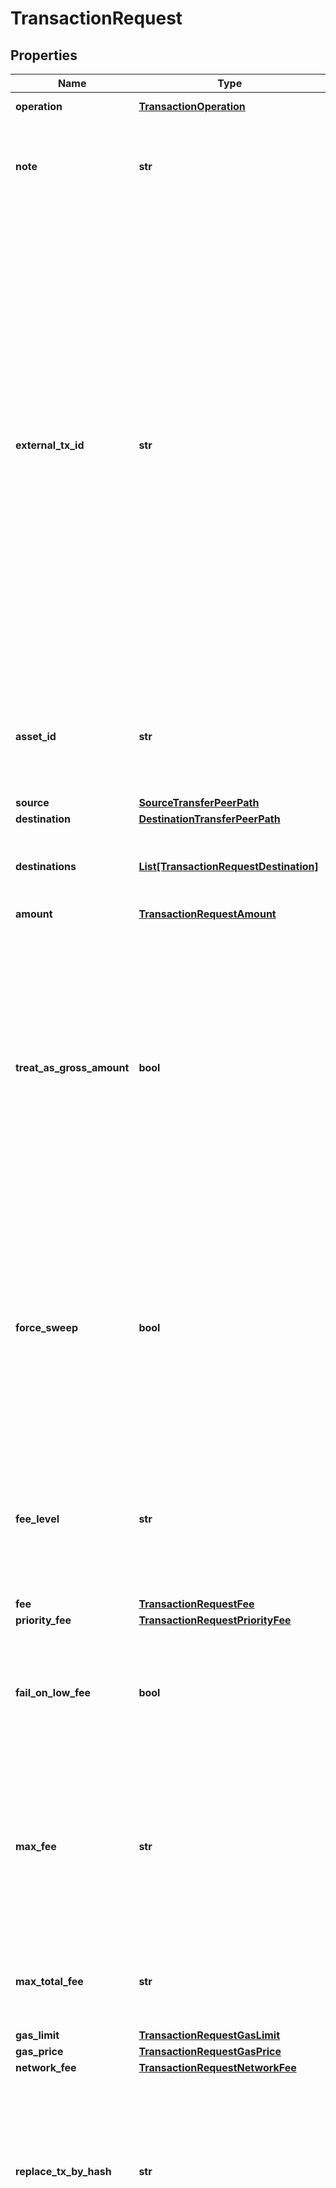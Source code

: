 # TransactionRequest


## Properties

Name | Type | Description | Notes
------------ | ------------- | ------------- | -------------
**operation** | [**TransactionOperation**](TransactionOperation.md) |  | [optional] [default to TransactionOperation.TRANSFER]
**note** | **str** | Custom note, not sent to the blockchain, to describe the transaction at your Fireblocks workspace. | [optional] 
**external_tx_id** | **str** | An optional but highly recommended parameter. Fireblocks will reject future transactions with same ID.  You should set this to a unique ID representing the transaction, to avoid submitting the same transaction twice. This helps with cases where submitting the transaction responds with an error code due to Internet interruptions, but the transaction was actually sent and processed. To validate whether a transaction has been processed, [Find a specific transaction by external transaction ID](https://developers.fireblocks.com/reference/get_transactions-external-tx-id-externaltxid). There is no specific format required for this parameter. | [optional] 
**asset_id** | **str** | The ID of the asset to transfer, for &#x60;TRANSFER&#x60;, &#x60;MINT&#x60; or &#x60;BURN&#x60; operations. [See the list of supported assets and their IDs on Fireblocks.](https://developers.fireblocks.com/reference/get_supported-assets) | [optional] 
**source** | [**SourceTransferPeerPath**](SourceTransferPeerPath.md) |  | [optional] 
**destination** | [**DestinationTransferPeerPath**](DestinationTransferPeerPath.md) |  | [optional] 
**destinations** | [**List[TransactionRequestDestination]**](TransactionRequestDestination.md) | For UTXO based blockchains, you can send a single transaction to multiple destinations. | [optional] 
**amount** | [**TransactionRequestAmount**](TransactionRequestAmount.md) |  | [optional] 
**treat_as_gross_amount** | **bool** | \&quot;When set to &#x60;true&#x60;, the fee will be deducted from the requested amount.\&quot;  **Note**: This parameter can only be considered if a transaction’s asset is a base asset, such as ETH or MATIC. If the asset can’t be used for transaction fees, like USDC, this parameter is ignored and the fee is deducted from the relevant base asset wallet in the source account. | [optional] 
**force_sweep** | **bool** | For Polkadot, Kusama and Westend transactions only. When set to true, Fireblocks will empty the asset wallet.     **Note:** If set to true when the source account is exactly 1 DOT, the transaction will fail. Any amount more or less than 1 DOT succeeds. This is a Polkadot blockchain limitation. | [optional] 
**fee_level** | **str** | For UTXO or EVM-based blockchains only. Defines the blockchain fee level which will be payed for the transaction. Alternatively, specific fee estimation parameters exist below. | [optional] 
**fee** | [**TransactionRequestFee**](TransactionRequestFee.md) |  | [optional] 
**priority_fee** | [**TransactionRequestPriorityFee**](TransactionRequestPriorityFee.md) |  | [optional] 
**fail_on_low_fee** | **bool** | When set to &#x60;true&#x60;, in case the current &#x60;MEDIUM&#x60; fee level is higher than the one specified in the transaction, the transaction will fail to avoid getting stuck with no confirmations. | [optional] 
**max_fee** | **str** | The maximum fee (gas price or fee per byte) that should be payed for the transaction.  In case the current value of the requested &#x60;feeLevel&#x60; is higher than this requested maximum fee.  Represented by a numeric string for accurate precision. | [optional] 
**max_total_fee** | **str** | For BTC-based blockchains only. The maximum fee (in the units of the fee-paying asset) that should be paid for the transaction. | [optional] 
**gas_limit** | [**TransactionRequestGasLimit**](TransactionRequestGasLimit.md) |  | [optional] 
**gas_price** | [**TransactionRequestGasPrice**](TransactionRequestGasPrice.md) |  | [optional] 
**network_fee** | [**TransactionRequestNetworkFee**](TransactionRequestNetworkFee.md) |  | [optional] 
**replace_tx_by_hash** | **str** | For EVM-based blockchains only. In case a transaction is stuck, specify the hash of the stuck transaction to replace it by this transaction with a higher fee, or to replace it with this transaction with a zero fee and drop it from the blockchain. | [optional] 
**extra_parameters** | **object** | Additional protocol / operation specific key-value parameters:  For UTXO-based blockchain input selection, add the key &#x60;inputsSelection&#x60; with the value set the [input selection structure.](https://developers.fireblocks.com/reference/transaction-objects#inputsselection) The inputs can be retrieved from the [Retrieve Unspent Inputs endpoint.](https://developers.fireblocks.com/reference/get_vault-accounts-vaultaccountid-assetid-unspent-inputs)  For &#x60;RAW&#x60; operations, add the key &#x60;rawMessageData&#x60; with the value set to the [raw message data structure.](https://developers.fireblocks.com/reference/raw-signing-objects#rawmessagedata)  For &#x60;CONTRACT_CALL&#x60; operations, add the key &#x60;contractCallData&#x60; with the value set to the Ethereum smart contract Application Binary Interface (ABI) payload. The Fireblocks [development libraries](https://developers.fireblocks.com/docs/ethereum-development#convenience-libraries) are recommended for building contract call transactions. For **exchange compliance (e.g., Binance) and Travel Rule purposes**, include the key &#x60;piiData&#x60; containing a **custom JSON structure** with Personally Identifiable Information (PII) relevant to the transaction. This data must be fully **encrypted by the sender** before being submitted to the Fireblocks API. The recommended encryption method is **hybrid encryption** using AES-256-GCM for the payload and RSA-OAEP for key exchange, with the recipient exchange’s public key. [development libraries](https://developers.fireblocks.com/docs/a-developers-guide-to-constructing-encrypted-pii-messages-for-binance-via-fireblocks)  | [optional] 
**customer_ref_id** | **str** | The ID for AML providers to associate the owner of funds with transactions. | [optional] 
**travel_rule_message** | [**TravelRuleCreateTransactionRequest**](TravelRuleCreateTransactionRequest.md) |  | [optional] 
**auto_staking** | **bool** | This feature is no longer supported. | [optional] 
**network_staking** | [**TransactionRequestNetworkStaking**](TransactionRequestNetworkStaking.md) |  | [optional] 
**cpu_staking** | [**TransactionRequestNetworkStaking**](TransactionRequestNetworkStaking.md) |  | [optional] 
**use_gasless** | **bool** | - Override the default gasless configuration by sending true\\false | [optional] 

## Example

```python
from fireblocks.models.transaction_request import TransactionRequest

# TODO update the JSON string below
json = "{}"
# create an instance of TransactionRequest from a JSON string
transaction_request_instance = TransactionRequest.from_json(json)
# print the JSON string representation of the object
print(TransactionRequest.to_json())

# convert the object into a dict
transaction_request_dict = transaction_request_instance.to_dict()
# create an instance of TransactionRequest from a dict
transaction_request_from_dict = TransactionRequest.from_dict(transaction_request_dict)
```
[[Back to Model list]](../README.md#documentation-for-models) [[Back to API list]](../README.md#documentation-for-api-endpoints) [[Back to README]](../README.md)


